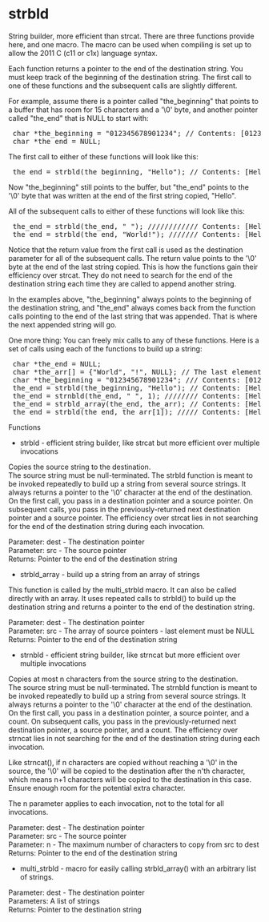 strbld
======

String builder, more efficient than strcat.  There are three functions provide here, and one macro.
The macro can be used when compiling is set up to allow the 2011 C (c11 or c1x) language syntax.

Each function returns a pointer to the end of the destination string.  You must
keep track of the beginning of the destination string.  The first call to one
of these functions and the subsequent calls are slightly different.

For example, assume there is a pointer called "the_beginning" that points to a
buffer that has room for 15 characters and a '\0' byte, and another pointer
called "the_end" that is NULL to start with:

<pre>
 char *the_beginning = "012345678901234"; // Contents: [012345678901234\0]
 char *the_end = NULL;
</pre>

The first call to either of these functions will look like this:

<pre>
 the_end = strbld(the_beginning, "Hello"); // Contents: [Hello\0678901234\0]
</pre>

Now "the_beginning" still points to the buffer, but "the_end" points to the
'\0' byte that was written at the end of the first string copied, "Hello".

All of the subsequent calls to either of these functions will look like this:

<pre>
 the_end = strbld(the_end, " "); //////////// Contents: [Hello \078901234\0]
 the_end = strbld(the_end, "World!"); /////// Contents: [Hello World!\034\0]
</pre>

Notice that the return value from the first call is used as the destination
parameter for all of the subsequent calls.  The return value points to the '\0'
byte at the end of the last string copied.  This is how the functions gain
their efficiency over strcat.  They do not need to search for the end of the
destination string each time they are called to append another string.

In the examples above, "the_beginning" always points to the beginning of the
destination string, and "the_end" always comes back from the function calls
pointing to the end of the last string that was appended.  That is where the
next appended string will go.

One more thing: You can freely mix calls to any of these functions.
Here is a set of calls using each of the functions to build up a string:

<pre>
 char *the_end = NULL;
 char *the_arr[] = {"World", "!", NULL}; // The last element MUST be NULL
 char *the_beginning = "012345678901234"; /// Contents: [012345678901234\0]
 the_end = strbld(the_beginning, "Hello"); // Contents: [Hello\0678901234\0]
 the_end = strnbld(the_end, " ", 1); //////// Contents: [Hello \078901234\0]
 the_end = strbld_array(the_end, the_arr); // Contents: [Hello World!\034\0]
 the_end = strbld(the_end, the_arr[1]); ///// Contents: [Hello World!!\04\0]
</pre>

Functions


* strbld - efficient string builder, like strcat but more efficient over multiple invocations

Copies the source string to the destination.  
The source string must be null-terminated.
The strbld function is meant to be invoked repeatedly to build up a string from several source strings.
It always returns a pointer to the '\0' character at the end of the destination.
On the first call, you pass in a destination pointer and a source pointer.
On subsequent calls, you pass in the previously-returned next destination pointer and a source pointer.
The efficiency over strcat lies in not searching for the end of the destination string during each invocation.

Parameter: dest - The destination pointer<br>
Parameter: src  - The source pointer<br>
Returns:   Pointer to the end of the destination string<br>


* strbld_array - build up a string from an array of strings

This function is called by the multi_strbld macro.  It can also be
called directly with an array.  It uses repeated calls to strbld()
to build up the destination string and returns a pointer to the end of the
destination string.

Parameter: dest - The destination pointer<br>
Parameter: src  - The array of source pointers - last element must be NULL<br>
Returns:   Pointer to the end of the destination string<br>


* strnbld - efficient string builder, like strncat but more efficient over multiple invocations

Copies at most n characters from the source string to the destination.  
The source string must be null-terminated.
The strnbld function is meant to be invoked repeatedly to build up a string from several source strings.
It always returns a pointer to the '\0' character at the end of the destination.
On the first call, you pass in a destination pointer, a source pointer, and a count.
On subsequent calls, you pass in the previously-returned next destination pointer, a source pointer, and a count.
The efficiency over strncat lies in not searching for the end of the destination string during each invocation.

Like strncat(), if n characters are copied without reaching a '\0' in the source, 
the '\0' will be copied to the destination after the n'th character, which means n+1 characters 
will be copied to the destination in this case.  Ensure enough room for the potential extra character.

The n parameter applies to each invocation, not to the total for all invocations.
 
Parameter: dest - The destination pointer<br>
Parameter: src  - The source pointer<br>
Parameter: n    - The maximum number of characters to copy from src to dest<br>
Returns:   Pointer to the end of the destination string<br>


* multi_strbld - macro for easily calling strbld_array() with an arbitrary list of strings.

Parameter:  dest - The destination pointer<br>
Parameters: A list of strings<br>
Returns:    Pointer to the destination string<br>
